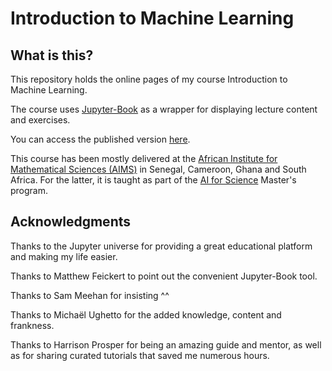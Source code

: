 # Introduction to Machine Learning

## What is this?

This repository holds the online pages of my course Introduction to Machine Learning.

The course uses [Jupyter-Book](https://jupyterbook.org/en/stable/intro.html) as a wrapper for displaying lecture content and exercises.

You can access the published version [here](https://clairedavid.github.io/intro_to_ml).

This course has been mostly delivered at the [African Institute for Mathematical Sciences (AIMS)](https://nexteinstein.org) in Senegal, Cameroon, Ghana and South Africa. For the latter, it is taught as part of the [AI for Science](https://ai.aims.ac.za/) Master's program.

## Acknowledgments

Thanks to the Jupyter universe for providing a great educational platform and making my life easier.

Thanks to Matthew Feickert to point out the convenient Jupyter-Book tool.

Thanks to Sam Meehan for insisting ^^

Thanks to Michaël Ughetto for the added knowledge, content and frankness.

Thanks to Harrison Prosper for being an amazing guide and mentor, as well as for sharing curated tutorials that saved me numerous hours.